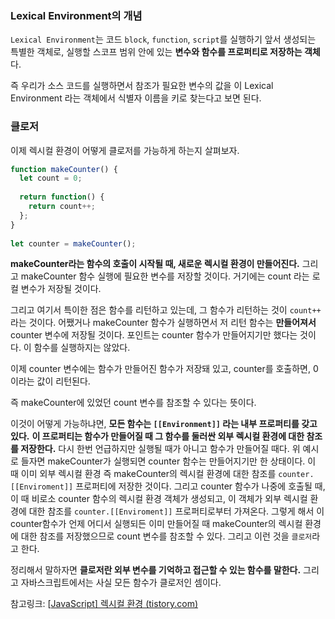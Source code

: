 ### Lexical Environment의 개념

`Lexical Environment`는 코드 `block`, `function`, `script`를 실행하기 앞서 생성되는 특별한 객체로, 실행할 스코프 범위 안에 있는 **변수와 함수를 프로퍼티로 저장하는 객체**다.

즉 우리가 소스 코드를 실행하면서 참조가 필요한 변수의 값을 이 Lexical Environment 라는 객체에서 식별자 이름을 키로 찾는다고 보면 된다.





### 클로저

이제 렉시컬 환경이 어떻게 클로저를 가능하게 하는지 살펴보자.

```javascript
function makeCounter() {
  let count = 0;
 
  return function() {
    return count++;
  };
}
 
let counter = makeCounter();
```

**makeCounter라는 함수의 호출이 시작될 때, 새로운 렉시컬 환경이 만들어진다.** 그리고 makeCounter 함수 실행에 필요한 변수를 저장할 것이다. 거기에는 count 라는 로컬 변수가 저장될 것이다.

그리고 여기서 특이한 점은 함수를 리턴하고 있는데, 그 함수가 리턴하는 것이 `count++` 라는 것이다. 어쨌거나 makeCounter 함수가 실행하면서 저 리턴 함수는 **만들어져서** counter 변수에 저장될 것이다. 포인트는 counter 함수가 만들어지기만 했다는 것이다. 이 함수를 실행하지는 않았다.

이제 counter 변수에는 함수가 만들어진 함수가 저장돼 있고, counter를 호출하면, 0이라는 값이 리턴된다.

즉 makeCounter에 있었던 count 변수를 참조할 수 있다는 뜻이다.

이것이 어떻게 가능하냐면, **모든 함수는 `[[Environment]]` 라는 내부 프로퍼티를 갖고 있다.** **이 프로퍼티는 함수가 만들어질 때 그 함수를 둘러싼 외부 렉시컬 환경에 대한 참조를 저장한다.** 다시 한번 언급하지만 실행될 때가 아니고 함수가 만들어질 때다. 위 예시로 들자면 makeCounter가 실행되면 counter 함수는 만들어지기만 한 상태이다. 이 때 이미 외부 렉시컬 환경 즉 makeCounter의 렉시컬 환경에 대한 참조를 `counter.[[Enviroment]]` 프로퍼티에 저장한 것이다. 그리고 counter 함수가 나중에 호출될 때, 이 때 비로소 counter 함수의 렉시컬 환경 객체가 생성되고, 이 객체가 외부 렉시컬 환경에 대한 참조를 `counter.[[Enviroment]]` 프로퍼티로부터 가져온다. 그렇게 해서 이 counter함수가 언제 어디서 실행되든 이미 만들어질 때 makeCounter의 렉시컬 환경에 대한 참조를 저장했으므로 count 변수를 참조할 수 있다. 그리고 이런 것을 `클로저`라고 한다.

정리해서 말하자면 **클로저란 외부 변수를 기억하고 접근할 수 있는 함수를 말한다.** 그리고 자바스크립트에서는 사실 모든 함수가 클로저인 셈이다.





참고링크: [[JavaScript\] 렉시컬 환경 (tistory.com)](https://developer-alle.tistory.com/407)